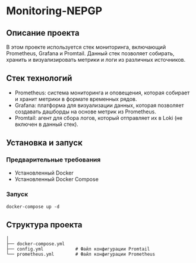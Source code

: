﻿# **Monitoring-NEPGP**
## Описание проекта
В этом проекте используется стек мониторинга, включающий Prometheus, Grafana и Promtail. Данный стек позволяет собирать, хранить и визуализировать метрики и логи из различных источников.
## Стек технологий
* Prometheus: система мониторинга и оповещения, которая собирает и хранит метрики в формате временных рядов.
* Grafana: платформа для визуализации данных, которая позволяет создавать дашборды на основе метрик из Prometheus.
* Promtail: агент для сбора логов, который отправляет их в Loki (не включен в данный стек).
## Установка и запуск
### Предварительные требования
* Установленный Docker
* Установленный Docker Compose
### Запуск
```
docker-compose up -d
```
## Структура проекта
```
│
├── docker-compose.yml
├── config.yml            # Файл конфигурации Promtail
└── prometheus.yml        # Файл конфигурации Prometheus
